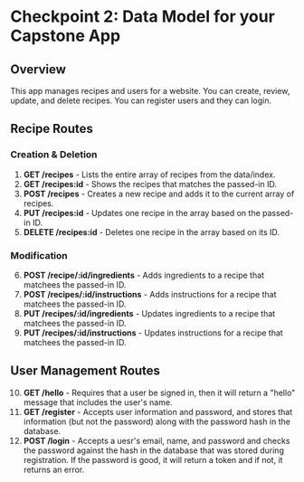#  Checkpoint 2: Data Model for your Capstone App
## Overview
This app manages recipes and users for a website. You can create, review, update, and delete recipes. You can register users and they can login. 

## Recipe Routes
  ### Creation & Deletion
  1. **GET /recipes** - Lists the entire array of recipes from the data/index.
  2. **GET /recipes:id** - Shows the recipes that matches the passed-in ID.
  3. **POST /recipes** - Creates a new recipe and adds it to the current array of recipes.
  4. **PUT /recipes:id** - Updates one recipe in the array based on the passed-in ID.
  5. **DELETE /recipes:id** - Deletes one recipe in the array based on its ID.
  
  ### Modification
  6. **POST /recipe/:id/ingredients** - Adds ingredients to a recipe that matchees the passed-in ID.
  7. **POST /recipes/:id/instructions** - Adds instructions for a recipe that matchees the passed-in ID.
  8. **PUT /recipes/:id/ingredients** - Updates ingredients to a recipe that matchees the passed-in ID.
  9. **PUT /recipes/:id/instructions** - Updates instructions for a recipe that matchees the passed-in ID.

## User Management Routes
  10. **GET /hello** - Requires that a user be signed in, then it will return a "hello" message that includes the user's name.</li>
  11. **GET /register** - Accepts user information and password, and stores that information (but not the password) along with the password hash in the database.
  12. **POST /login** - Accepts a uesr's email, name, and password and checks the password against the hash in the database that was stored during registration. If the password is good, it will return a token and if not, it returns an error.